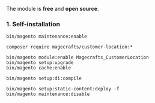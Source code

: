 The module is **free** and **open source**.

### 1. Self-installation
```
bin/magento maintenance:enable

composer require magecrafts/customer-location:*

bin/magento module:enable Magecrafts_CustomerLocation
bin/magento setup:upgrade
bin/magento cache:enable

bin/magento setup:di:compile

bin/magento setup:static-content:deploy -f
bin/magento maintenance:disable
```
